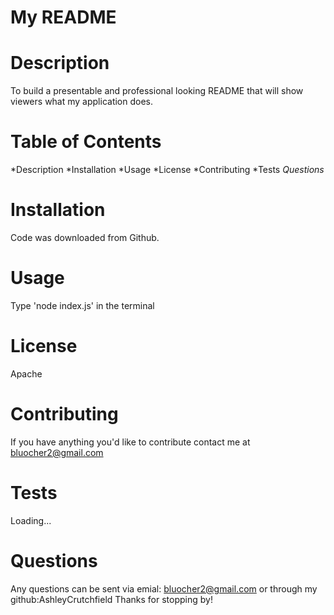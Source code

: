 # My README
# Description
To build a presentable and professional looking README that will show viewers what my application does. 
# Table of Contents
*Description *Installation *Usage *License *Contributing *Tests *Questions*
# Installation
Code was downloaded from Github.
# Usage
Type 'node index.js' in the terminal
# License
Apache
# Contributing
If you have anything you'd like to contribute contact me at bluocher2@gmail.com
# Tests
Loading... 
# Questions
Any questions can be sent via emial: bluocher2@gmail.com or through my github:AshleyCrutchfield
Thanks for stopping by!
